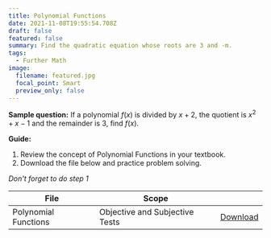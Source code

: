 ```yaml
---
title: Polynomial Functions
date: 2021-11-08T19:55:54.708Z
draft: false
featured: false
summary: Find the quadratic equation whose roots are 3 and -m.
tags:
  - Further Math
image:
  filename: featured.jpg
  focal_point: Smart
  preview_only: false
---
```


**Sample question:**  If a polynomial $f(x)$ is divided by $x+2$, the quotient is $x^2 + x - 1$ and the remainder is 3, find $f(x)$.

**Guide:**
1. Review the concept of Polynomial Functions in your textbook.
2. Download the file below and practice problem solving.

_Don't forget to do step 1_

| File                       |  Scope                       |             |
| -------------------------- |------------------------------| ----------- |
| Polynomial Functions     | Objective and Subjective Tests    | [Download](https://drive.google.com/uc?export=download&id=14lnOgW6wUVgK8mkB_dcNItS3DBU4fTRr)       |


